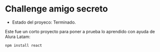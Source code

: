 <h1> Challenge amigo secreto </h1>

- Estado del proyeco: Terminado.

Este fue un corto proyecto para poner a prueba lo aprendido con ayuda de Alura Latam:

```npm install react```
